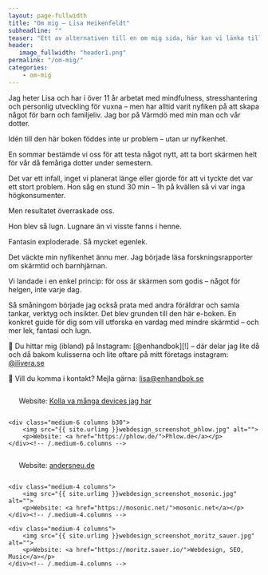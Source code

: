 ```yaml
---
layout: page-fullwidth
title: "Om mig – Lisa Heikenfeldt"
subheadline: ""
teaser: "Ett av alternativen till en om mig sida, här kan vi länka till någon annan plats eller så..."
header:
   image_fullwidth: "header1.png"
permalink: "/om-mig/"
categories:
    - om-mig
---
```

Jag heter Lisa och har i över 11 år arbetat med mindfulness, stresshantering och personlig utveckling för vuxna – men har alltid varit nyfiken på att skapa något för barn och familjeliv. Jag bor på Värmdö med min man och vår dotter.

Idén till den här boken föddes inte ur problem – utan ur nyfikenhet.

En sommar bestämde vi oss för att testa något nytt, att ta bort skärmen helt för vår då femåriga dotter under semestern.

Det var ett infall, inget vi planerat länge eller gjorde för att vi tyckte det var ett stort problem. Hon såg en stund 30 min – 1h på kvällen så vi var inga högkonsumenter.

Men resultatet överraskade oss.

Hon blev så lugn. Lugnare än vi visste fanns i henne.

Fantasin exploderade. Så mycket egenlek.

Det väckte min nyfikenhet ännu mer. Jag började läsa forskningsrapporter om skärmtid och barnhjärnan.

Vi landade i en enkel princip: för oss är skärmen som godis – något för helgen, inte varje dag.

Så småningom började jag också prata med andra föräldrar och samla tankar, verktyg och insikter. Det blev grunden till den här e-boken. En konkret guide för dig som vill utforska en vardag med mindre skärmtid – och mer lek, fantasi och lugn.

📘 Du hittar mig (ibland) på Instagram: [@enhandbok][!] – där delar jag lite då och då bakom kulisserna och lite oftare på mitt företags instagram: [@ilivera.se][2]

📩 Vill du komma i kontakt? Mejla gärna: lisa@enhandbok.se
<!--more-->

<div class="row t60">
    <div class="medium-6 columns b30">
        <img src="{{ site.urlimg }}webdesign_screenshot_jcorneille.jpg" alt="">
        <p>Website: <a href="http://Minaipads.se">Kolla va många devices jag har</a></p>
    </div><!-- /.medium-6.columns -->

    <div class="medium-6 columns b30">
        <img src="{{ site.urlimg }}webdesign_screenshot_phlow.jpg" alt="">
        <p>Website: <a href="https://phlow.de/">Phlow.de</a></p>
    </div><!-- /.medium-6.columns -->
</div><!-- /.row -->


<div class="row t30">
    <div class="medium-4 columns">
        <img src="{{ site.urlimg }}webdesign_screenshot_andersneu.jpg" alt="">
        <p>Website: <a href="https://andersneu.de/">andersneu.de</a></p>
    </div><!-- /.medium-4.columns -->

    <div class="medium-4 columns">
        <img src="{{ site.urlimg }}webdesign_screenshot_mosonic.jpg" alt="">
        <p>Website: <a href="https://mosonic.net/">mosonic.net</a></p>
    </div><!-- /.medium-4.columns -->

    <div class="medium-4 columns">
        <img src="{{ site.urlimg }}webdesign_screenshot_moritz_sauer.jpg" alt="">
        <p>Website: <a href="https://moritz.sauer.io/">Webdesign, SEO, Music</a></p>
    </div><!-- /.medium-4.columns -->
</div><!-- /.row -->

[1]: https://instagram.com/enhandbok
[2]: https://instagram.com/ilivera